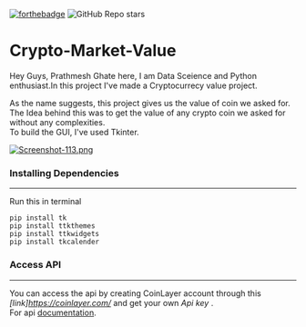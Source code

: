 
[![forthebadge](https://forthebadge.com/images/badges/made-with-python.svg)](https://forthebadge.com) <img alt="GitHub Repo stars" src="https://img.shields.io/github/stars/Kedar-Khedkar/Language-Translator-?style=for-the-badge">

# Crypto-Market-Value
Hey Guys, Prathmesh Ghate here, I am Data Sceience and Python enthusiast.In this project I've made a Cryptocurrecy value project.<br>

As the name suggests, this project gives us the value of coin we asked for.<br>
The Idea behind this was to get the value of any crypto coin we asked for without any complexities.<br>
To build the GUI, I've used Tkinter.

[![Screenshot-113.png](https://i.postimg.cc/jdhhMVQ0/Screenshot-113.png)](https://postimg.cc/zVVWfcc0)<br>

### Installing Dependencies
*********
Run this in terminal<br>

`pip install tk`<br>
`pip install ttkthemes`<br>
`pip install ttkwidgets`<br>
`pip install tkcalender`<br>

### Access API
***********
You can access the api by creating CoinLayer account through this *[link]https://coinlayer.com/* and get your own *Api key* . <br>
For api [documentation](https://coinlayer.com/documentation).






